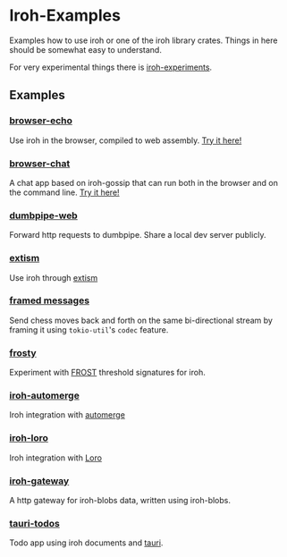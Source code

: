 # Iroh-Examples

Examples how to use iroh or one of the iroh library crates.
Things in here should be somewhat easy to understand.

For very experimental things there is [iroh-experiments].

## Examples

### [browser-echo](browser-echo)

Use iroh in the browser, compiled to web assembly. [Try it here!](https://n0-computer.github.io/iroh-examples/main/browser-echo/index.html)

### [browser-chat](browser-chat)

A chat app based on iroh-gossip that can run both in the browser and on the command line.
[Try it here!](https://n0-computer.github.io/iroh-examples/main/browser-chat/index.html)

### [dumbpipe-web](dumbpipe-web)

Forward http requests to dumbpipe. Share a local dev server publicly.

### [extism](extism)

Use iroh through [extism]

### [framed messages](framed-messages)

Send chess moves back and forth on the same bi-directional stream by framing it using `tokio-util`'s `codec` feature.

### [frosty](frosty)

Experiment with [FROST] threshold signatures for iroh.

### [iroh-automerge](iroh-automerge)

Iroh integration with [automerge]

### [iroh-loro](iroh-loro)

Iroh integration with [Loro]

### [iroh-gateway](iroh-gateway)

A http gateway for iroh-blobs data, written using iroh-blobs.

### [tauri-todos](tauri-todos)

Todo app using iroh documents and [tauri].


[iroh-experiments]: https://github.com/n0-computer/iroh-experiments
[extism]: https://extism.org/
[automerge]: https://automerge.org/
[Loro]: https://loro.dev/
[mainline]: https://en.wikipedia.org/wiki/Mainline_DHT
[pkarr]: https://pkarr.org/
[tauri]: https://tauri.app/
[FROST]: https://eprint.iacr.org/2020/852.pdf
